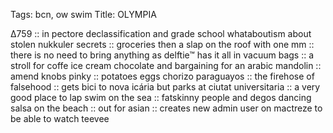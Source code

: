 Tags: bcn, ow swim
Title: OLYMPIA
  
∆759 :: in pectore declassification and grade school whataboutism about stolen nukkuler secrets :: groceries then a slap on the roof with one mm :: there is no need to bring anything as delftie™ has it all in vacuum bags :: a stroll for coffe ice cream chocolate and bargaining for an arabic mandolin :: amend knobs pinky :: potatoes eggs chorizo paraguayos :: the firehose of falsehood :: gets bici to nova icária but parks at ciutat universitaria :: a very good place to lap swim on the sea :: fatskinny people and degos dancing salsa on the beach :: out for asian :: creates new admin user on mactreze to be able to watch teevee  
